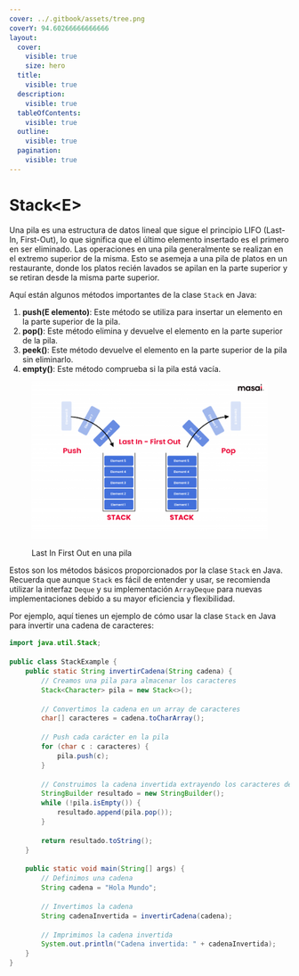 ```yaml
---
cover: ../.gitbook/assets/tree.png
coverY: 94.60266666666666
layout:
  cover:
    visible: true
    size: hero
  title:
    visible: true
  description:
    visible: true
  tableOfContents:
    visible: true
  outline:
    visible: true
  pagination:
    visible: true
---
```


# Stack\<E>

Una pila es una estructura de datos lineal que sigue el principio LIFO (Last-In, First-Out), lo que significa que el último elemento insertado es el primero en ser eliminado. Las operaciones en una pila generalmente se realizan en el extremo superior de la misma. Esto se asemeja a una pila de platos en un restaurante, donde los platos recién lavados se apilan en la parte superior y se retiran desde la misma parte superior.

Aquí están algunos métodos importantes de la clase `Stack` en Java:

1. **push(E elemento)**: Este método se utiliza para insertar un elemento en la parte superior de la pila.
2. **pop()**: Este método elimina y devuelve el elemento en la parte superior de la pila.
3. **peek()**: Este método devuelve el elemento en la parte superior de la pila sin eliminarlo.
4. **empty()**: Este método comprueba si la pila está vacía.

<figure><img src="../.gitbook/assets/image.png" alt=""><figcaption><p>Last In First Out en una pila</p></figcaption></figure>

Estos son los métodos básicos proporcionados por la clase `Stack` en Java. Recuerda que aunque `Stack` es fácil de entender y usar, se recomienda utilizar la interfaz `Deque` y su implementación `ArrayDeque` para nuevas implementaciones debido a su mayor eficiencia y flexibilidad.

Por ejemplo, aquí tienes un ejemplo de cómo usar la clase `Stack` en Java para invertir una cadena de caracteres:

```java
import java.util.Stack;

public class StackExample {
    public static String invertirCadena(String cadena) {
        // Creamos una pila para almacenar los caracteres
        Stack<Character> pila = new Stack<>();

        // Convertimos la cadena en un array de caracteres
        char[] caracteres = cadena.toCharArray();

        // Push cada carácter en la pila
        for (char c : caracteres) {
            pila.push(c);
        }

        // Construimos la cadena invertida extrayendo los caracteres de la pila
        StringBuilder resultado = new StringBuilder();
        while (!pila.isEmpty()) {
            resultado.append(pila.pop());
        }

        return resultado.toString();
    }

    public static void main(String[] args) {
        // Definimos una cadena
        String cadena = "Hola Mundo";

        // Invertimos la cadena
        String cadenaInvertida = invertirCadena(cadena);

        // Imprimimos la cadena invertida
        System.out.println("Cadena invertida: " + cadenaInvertida);
    }
}
```
